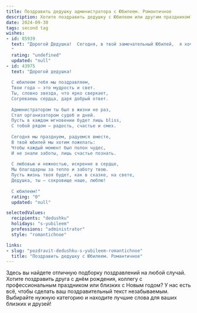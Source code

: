 ```yaml
---
title: Поздравить дедушку администратора с Юбилеем. Романтичное
description: Хотите поздравить дедушку с Юбилеем или другим праздником? Наш ИИ создаст незабываемое поздравление, а вы обязательно выделитесь среди других.  
date: 2024-09-30
tags: second tag
wishes:
- id: 85939
  text: "Дорогой Дедушка!  Сегодня, в твой замечательный Юбилей,  я хочу выразить тебе свою безграничную любовь и восхищение.  Ты — настоящий администратор своей жизни,  с  таким же вниманием и заботой, с какой управляешь всем, что тебе дорого. Твоя мудрость,  терпение и нежность — это тот бесценный дар,  который ты даришь нам каждый день.  Пусть этот юбилей станет началом новой, прекрасной главы в твоей жизни, наполненной счастьем,  любовью и  радостью!  С Днём рождения!
  "
  rating: "undefined"
  updated: "null"
- id: 43975
  text: "Дорогой дедушка!
  
  С юбилеем тебя мы поздравляем,
  Твои года — это мудрость и свет.
  Ты, словно звезда, что ярко сверкает,
  Согреваешь сердца, даря добрый ответ.
  
  Администратором ты был в жизни не раз,
  Стал организатором судеб и дней.
  Пусть в каждом мгновении будет лишь bliss,
  С тобой рядом – радость, счастье и смех.
  
  Сегодня мы празднуем, радуемся вместе,
  В твой юбилей мы хотим пожелать:
  Чтобы каждый момент был полон чудес,
  И не знали заботы, лишь счастье познать.
  
  С любовью и нежностью, искренне в сердце,
  Мы благодарны за тепло и заботу твою.
  Пусть жизнь твоя будет, как в сказке, на свете,
  Дедушка, ты — сокровище наше, люблю!
  
  С юбилеем!"
  rating: "0"
  updated: "null"

selectedValues:
  recipients: "dedushku"
  holidays: "s-yubileem"
  professions: "administrator"
  style: "romantichnoe"

links:
- slug: "pozdravit-dedushku-s-yubileem-romantichnoe"
  title: "Поздравить дедушку с Юбилеем. Романтичное"
---
```


Здесь вы найдете отличную подборку поздравлений на любой случай. 
Хотите поздравить друга с днём рождения, коллегу с профессиональным праздником или близких с Новым годом? У нас есть всё, чтобы сделать ваш поздравительный текст незабываемым. Выбирайте нужную категорию и находите лучшие слова для ваших близких и друзей!
